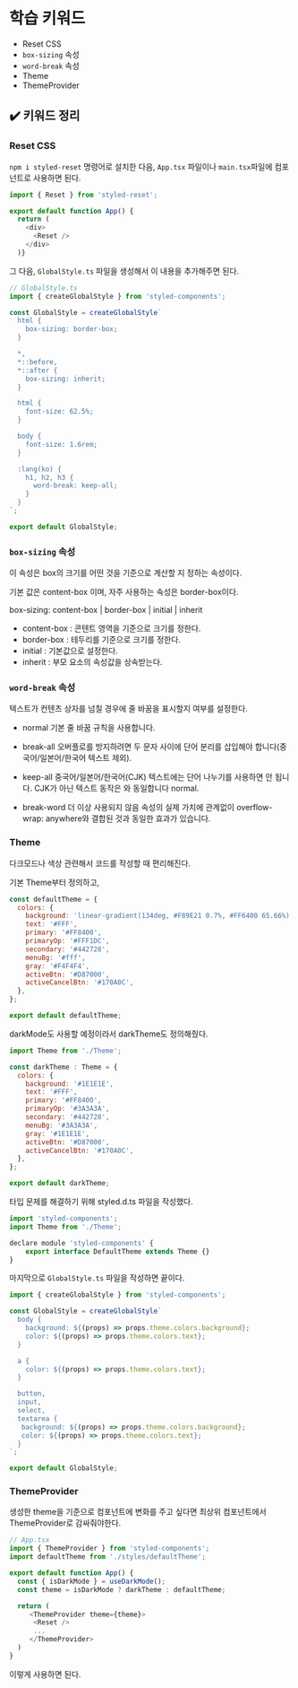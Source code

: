 # 학습 키워드

- Reset CSS
- `box-sizing` 속성
- `word-break` 속성
- Theme
- ThemeProvider

## ✔️ 키워드 정리

### Reset CSS

`npm i styled-reset` 명령어로 설치한 다음, `App.tsx` 파일이나 `main.tsx`파일에 컴포넌트로 사용하면 된다.

```Javascript
import { Reset } from 'styled-reset';

export default function App() {
  return (
    <div>
      <Reset />
    </div>
  )}
```

그 다음, `GlobalStyle.ts` 파일을 생성해서 이 내용을 추가해주면 된다.

```Javascript
// GlobalStyle.ts
import { createGlobalStyle } from 'styled-components';

const GlobalStyle = createGlobalStyle`
  html {
    box-sizing: border-box;
  }

  *,
  *::before,
  *::after {
    box-sizing: inherit;
  }

  html {
    font-size: 62.5%;
  }

  body {
    font-size: 1.6rem;
  }

  :lang(ko) {
    h1, h2, h3 {
      word-break: keep-all;
    }
  }
`;

export default GlobalStyle;
```

### `box-sizing` 속성

이 속성은 box의 크기를 어떤 것을 기준으로 계산할 지 정하는 속성이다.

기본 값은 content-box 이며, 자주 사용하는 속성은 border-box이다.

box-sizing: content-box | border-box | initial | inherit

- content-box : 콘텐트 영역을 기준으로 크기를 정한다.
- border-box : 테두리를 기준으로 크기를 정한다.
- initial : 기본값으로 설정한다.
- inherit : 부모 요소의 속성값을 상속받는다.

### `word-break` 속성

텍스트가 컨텐츠 상자를 넘칠 경우에 줄 바꿈을 표시할지 여부를 설정한다.

- normal
기본 줄 바꿈 규칙을 사용합니다.

- break-all
오버플로를 방지하려면 두 문자 사이에 단어 분리를 삽입해야 합니다(중국어/일본어/한국어 텍스트 제외).

- keep-all
중국어/일본어/한국어(CJK) 텍스트에는 단어 나누기를 사용하면 안 됩니다. CJK가 아닌 텍스트 동작은 와 동일합니다 normal.

- break-word 더 이상 사용되지 않음
속성의 실제 가치에 관계없이 overflow-wrap: anywhere와 결합된 것과 동일한 효과가 있습니다.

### Theme

다크모드나 색상 관련해서 코드를 작성할 때 편리해진다.

기본 Theme부터 정의하고,

```Javascript
const defaultTheme = {
  colors: {
    background: 'linear-gradient(134deg, #F89E21 0.7%, #FF6400 65.66%)',
    text: '#FFF',
    primary: '#FF8400',
    primaryOp: '#FFF1DC',
    secondary: '#442728',
    menuBg: '#fff',
    gray: '#F4F4F4',
    activeBtn: '#D87000',
    activeCancelBtn: '#170A0C',
  },
};

export default defaultTheme;
```

darkMode도 사용할 예정이라서 darkTheme도 정의해줬다.

```Javascript
import Theme from './Theme';

const darkTheme : Theme = {
  colors: {
    background: '#1E1E1E',
    text: '#FFF',
    primary: '#FF8400',
    primaryOp: '#3A3A3A',
    secondary: '#442728',
    menuBg: '#3A3A3A',
    gray: '#1E1E1E',
    activeBtn: '#D87000',
    activeCancelBtn: '#170A0C',
  },
};

export default darkTheme;
```

타입 문제를 해결하기 위해 styled.d.ts 파일을 작성했다.

```Javascript
import 'styled-components';
import Theme from './Theme';

declare module 'styled-components' {
	export interface DefaultTheme extends Theme {}
}
```

마지막으로 `GlobalStyle.ts` 파일을 작성하면 끝이다.

```Javascript
import { createGlobalStyle } from 'styled-components';

const GlobalStyle = createGlobalStyle`
  body {
    background: ${(props) => props.theme.colors.background};
    color: ${(props) => props.theme.colors.text};
  }

  a {
    color: ${(props) => props.theme.colors.text};
  }

  button,
  input,
  select,
  textarea {
   background: ${(props) => props.theme.colors.background};
   color: ${(props) => props.theme.colors.text};
  }
`;

export default GlobalStyle;
```

### ThemeProvider

생성한 theme을 기준으로 컴포넌트에 변화를 주고 싶다면 최상위 컴포넌트에서 ThemeProvider로 감싸줘야한다.

```Javascript
// App.tsx
import { ThemeProvider } from 'styled-components';
import defaultTheme from './styles/defaultTheme';

export default function App() {
  const { isDarkMode } = useDarkMode();
  const theme = isDarkMode ? darkTheme : defaultTheme;

  return (
     <ThemeProvider theme={theme}>
      <Reset />
      ...
     </ThemeProvider>
  )
}
```

이렇게 사용하면 된다.